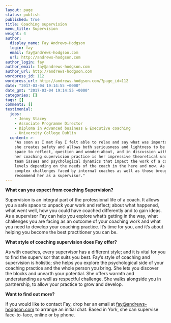 ```yaml
---
layout: page
status: publish
published: true
title: Coaching supervision
menu_title: Supervision
weight: 4
author:
  display_name: Fay Andrews-Hodgson
  login: fay
  email: fay@andrews-hodgson.com
  url: http://andrews-hodgson.com
author_login: fay
author_email: fay@andrews-hodgson.com
author_url: http://andrews-hodgson.com
wordpress_id: 112
wordpress_url: http://andrews-hodgson.com/?page_id=112
date: "2017-03-04 19:14:55 +0000"
date_gmt: "2017-03-04 19:14:55 +0000"
categories: []
tags: []
comments: []
testimonial:
  jobs:
    - Jenny Stacey
    - Associate Programme Director
    - Diploma in Advanced business & Executive coaching
    - University College Dublin
  content: >-
    "As soon as I met Fay I felt able to relax and say what was important. In the supervisory relationship
    she creates safety and allows both seriousness and lightness to be present. The coach can use the supervision
    space to reflect, question and wonder-about, and in discussion with Fay insight and actions emerge. Underpinning
    her coaching supervision practice is her impressive theoretical understanding of different models of supervision,
    team issues and psychological dynamics that impact the work of a coach. This means she can work at different
    levels depending on the needs of the coach in the here and now. As a coach supervisor, she is experienced in the
    complex challenges faced by internal coaches as well as those brought by external coaches. I would definitely
    recommend her as a supervisor."
---
```


<p><strong>What can you expect from coaching Supervision?</strong></p>
<p>Supervision is an integral part of the professional life of a coach.  It allows you a safe space to unpack your work and reflect; about what happened, what went well, how you could have coached differently and to gain ideas.  As a supervisor Fay can help you explore what’s getting in the way, what challenges you are facing as an outcome of your coaching work and what you need to develop your coaching practice.  It’s time for you, and it’s about helping you become the best practitioner you can be.</p>
<p><strong>What style of coaching supervision does Fay offer?</strong></p>
<p>As with coaches, every supervisor has a different style; and it is vital for you to find the supervisor that suits you best.  Fay’s style of coaching and supervision is holistic; she helps you explore the psychological side of your coaching practice and the whole person you bring. She lets you discover the blocks and unearth your potential. She offers warmth and understanding as well as respectful challenge.  She walks alongside you in partnership, to allow your practice to grow and develop.</p>
<p><strong> </strong><strong>Want to find out more?</strong></p>
<p>If you would like to contact Fay, drop her an email at <a href="mailto:fay@andrews-hodgson.com">fay@andrews-hodgson.com</a> to arrange an initial chat.  Based in York, she can supervise face-to-face, online or by phone.</p>
